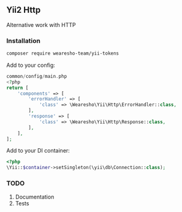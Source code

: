 ## Yii2 Http

Alternative work with HTTP

### Installation
```bash
composer require wearesho-team/yii-tokens
```
Add to your config:
```php
common/config/main.php
<?php
return [
    'components' => [
        'errorHandler' => [
            'class' => \Wearesho\Yii\Http\ErrorHandler::class,
        ],
        'response' => [
            'class' => \Wearesho\Yii\Http\Response::class,
        ],
    ],
];

```
Add to your DI container:
```php
<?php
\Yii::$container->setSingleton(\yii\db\Connection::class);
```

### TODO
1. Documentation
2. Tests